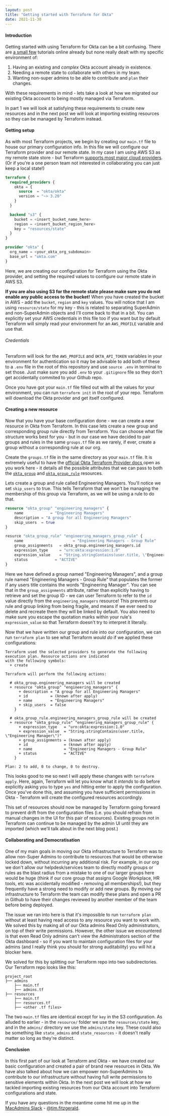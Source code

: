 ```yaml
---
layout: post
title: "Getting started with Terraform for Okta"
date: 2021-11-30
---
```

#### Introduction
Getting started with using Terraform for Okta can be a bit confusing. There are [a small few](https://developer.okta.com/blog/2020/02/03/managing-multiple-okta-instances-with-terraform-cloud) tutorials online already but none really dealt with my specific environment of:

1. Having an existing and _complex_ Okta account already in existence.
2. Needing a remote state to collaborate with others in my team.
3. Wanting non-super admins to be able to contribute and `plan` their changes.

With these requirements in mind - lets take a look at how we migrated our existing Okta account to being mostly managed via Terraform.

In part 1 we will look at satisfying these requirements to create new resources and in the next post we will look at importing existing resources so they can be managed by Terraform instead.

#### Getting setup
As with most Terraform projects, we begin by creating our `main.tf` file to house our primary configuration info. In this file we will configure our Terraform provider and our remote state. In my case I am using AWS S3 as my remote state store - but Terraform [supports most major cloud providers](https://www.terraform.io/docs/language/state/remote.html). (Or if you're a one person team not interested in collaborating you can just keep a local state!)

```terraform
terraform {
  required_providers {
    okta = {
      source  = "okta/okta"
      version = "~> 3.20"
    }
  }

  backend "s3" {
    bucket = <insert_bucket_name_here>
    region = <insert_bucket_region_here>
    key = "resources/state"
  }
}

provider "okta" {
  org_name = <your_okta_org_subdomain>
  base_url = "okta.com"
}
```

Here, we are creating our configuration for Terraform using the Okta provider, and setting the required values to configure our remote state in AWS S3. 

__If you are also using S3 for the remote state please make sure you do not enable any public access to the bucket!__ When you have created the bucket in AWS - add the `bucket`, `region` and `key` values. You will notice that I am using `resource/state` for my key - this is related to separating SuperAdmin and non-SuperAdmin objects and I'll come back to that in a bit. You can explicitly set your AWS credentials in this file too if you want but by default Terraform will simply read your environment for an `AWS_PROFILE` variable and use that. 

###### _Credentials_
Terraform will look for the `AWS_PROFILE` and `OKTA_API_TOKEN` variables in your environment for authentication so it may be advisable to add both of these to a `.env` file in the root of this repository and use `source .env` in terminal to set those. Just make sure you add `.env` to your `.gitignore` file so they don't get accidentally commited to your Github repo.

Once you have got your `main.tf` file filled out with all the values for your environment, you can run `terraform init` in the root of your repo. Terraform will download the Okta provider and get itself configured.

#### Creating a new resource
Now that you have your base configuration done - we can create a new resource in Okta from Terraform. In this case lets create a new group and corresponding group rule directly from Terraform. You can choose what file structure works best for you - but in our case we have decided to pair groups and rules in the same `groups.tf` file as we rarely, if ever, create a group without a corresponding rule at our org. 

Create the `groups.tf` file in the same directory as your `main.tf` file. It is extremely useful to have the [official Okta Terraform Provider docs ](https://registry.terraform.io/providers/okta/okta/latest/docs) open as you work here - it details all the possible attributes that we can pass to both the [`okta_group`](https://registry.terraform.io/providers/okta/okta/latest/docs/resources/group) and [`okta_group_rule`](https://registry.terraform.io/providers/okta/okta/latest/docs/resources/group_rule) resources.

Lets create a group and rule called Engineering Managers. You'll notice we set `skip_users` to true. This tells Terraform that we won't be managing the membership of this group via Terraform, as we will be using a rule to do that. 

```terraform
resource "okta_group" "engineering_managers" {
	name		    = "Engineering Managers"
	description	= "A group for all Engineering Managers"
	skip_users	= true
}

resurce "okta_group_rule" "engineering_managers_group_rule" {
	name				      = "Engineering Managers - Group Rule"
	group_assignments	= okta_group.engineering_managers.id
	expression_type		= "urn:okta:expression:1.0"
	expression_value	= "String.stringContains(user.title, \"Engineering Manager\")"
	status            = "ACTIVE"
}
```

Here we have defined a group named "Engineering Managers", and a group rule named "Engineering Managers - Group Rule" that populates the former if any users title contains the words "Engineering Manager". You can see that in the `group_assignments` attribute, rather than explicitly having to retrieve and set the group ID - we can user Terraform to refer to the `id` value directly from the `engineering_managers` resource! This prevents our rule and group linking from being fragile, and means if we ever need to delete and recreate them they will be linked by default. You also need to make sure you escape the quotation marks within your rule's `expression_value` so that Terraform doesn't try to interpret it literally. 

Now that we have written our group and rule into our configuration, we can run `terraform plan` to see what Terraform _would do_ if we applied these configurations:

```shell
Terraform used the selected providers to generate the following execution plan. Resource actions are indicated
with the following symbols:
  + create

Terraform will perform the following actions:

  # okta_group.engineering_managers will be created
  + resource "okta_group" "engineering_managers" {
      + description = "A group for all Engineering Managers"
      + id          = (known after apply)
      + name        = "Engineering Managers"
      + skip_users  = false
    }

  # okta_group_rule.engineering_managers_group_rule will be created
  + resource "okta_group_rule" "engineering_managers_group_rule" {
      + expression_type   = "urn:okta:expression:1.0"
      + expression_value  = "String.stringContains(user.title, \"Engineering Manager\")"
      + group_assignments = (known after apply)
      + id                = (known after apply)
      + name              = "Engineering Managers - Group Rule"
      + status            = "ACTIVE"
    }

Plan: 2 to add, 0 to change, 0 to destroy.
```

This looks good to me so next I will apply these changes with `terraform apply`. Here, again, Terraform will let you know what it _intends_ to do before explicitly asking you to type `yes` and hitting enter to apply the configuration. Once you've done this, and assuming you have sufficient permissions in Okta - Terraform will create the configured resources accordingly. 

This set of resources should now be managed by Terraform going forward to prevent drift from the configuration files (i.e. you should refrain from manual changes in the UI for this pair of resources). Existing groups not in Terraform can continue to be managed by the admin UI until they are imported (which we'll talk about in the next blog post.)

#### Collaborating and Democratisation
One of my main goals in moving our Okta infrastructure to Terraform was to allow non-Super Admins to contribute to resources that would be otherwise locked down, without incurring any additional risk. For example, in our org we don't allow our helpdesk/services team to directly modify groups or rules as the blast radius from a mistake to one of our larger groups here would be huge (think if our core group that assigns Google Workplace, HR tools, etc was accidentally modified - removing all memberships!), but they frequently have a strong need to modify or add new groups. By moving our infrastructure to Terraform the team can modify these plans and open a PR in Github to have their changes reviewed by another member of the team before being deployed.

The issue we ran into here is that it's impossible to run `terraform plan` without at least having read access to any resource you want to work with. We solved this by making all of our Okta admins Read Only administrators, on top of their write permissions. However, the other issue we encountered is that even Read Only admins can't view the Administrators section of the Okta dashboard - so if you want to maintain configuration files for your admins (and I really think you should for strong auditability) you will hit a blocker here. 

We solved for this by splitting our Terraform repo into two subdirectories. Our Terraform repo looks like this:

```shell
project_root
├── admins
	├── main.tf
	├── admins.tf
├── resources
	├── main.tf
	├── resources.tf
	├── <other .tf files>
```

The two `main.tf` files are identical except for `key` in the S3 configuration. As alluded to earlier - in the `resource/` folder we use the `resources/state` key, and in the `admins/` directory we use the `admins/state` key. These could also be something like `state_admins` and `state_resources` - it doesn't really matter so long as they're distinct.

#### Conclusion
In this first part of our look at Terraform and Okta - we have created our basic configuration and created a pair of brand new resources in Okta. We have also talked about how we can empower non-SuperAdmins to contribute to our infrastructure without having full write permissions to sensitive elements within Okta. In the next post we will look at how we tackled importing existing resources from our Okta account into Terraform configurations and state. 

If you have any questions in the meantime come hit me up in the [MacAdmins Slack](https://www.macadmins.org/) - [@tim.fitzgerald](https://macadmins.slack.com/team/U0HV0URL7).
